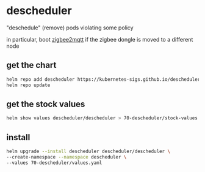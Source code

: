 # descheduler

"deschedule" (remove) pods violating some policy

in particular, boot [zigbee2mqtt](80-zigbee2mqtt/README.md) if the zigbee dongle is moved to a different node

## get the chart

```bash
helm repo add descheduler https://kubernetes-sigs.github.io/descheduler/
helm repo update
```

## get the stock values

```bash
helm show values descheduler/descheduler > 70-descheduler/stock-values.yaml
```

## install

```bash
helm upgrade --install descheduler descheduler/descheduler \
--create-namespace --namespace descheduler \
--values 70-descheduler/values.yaml
```
